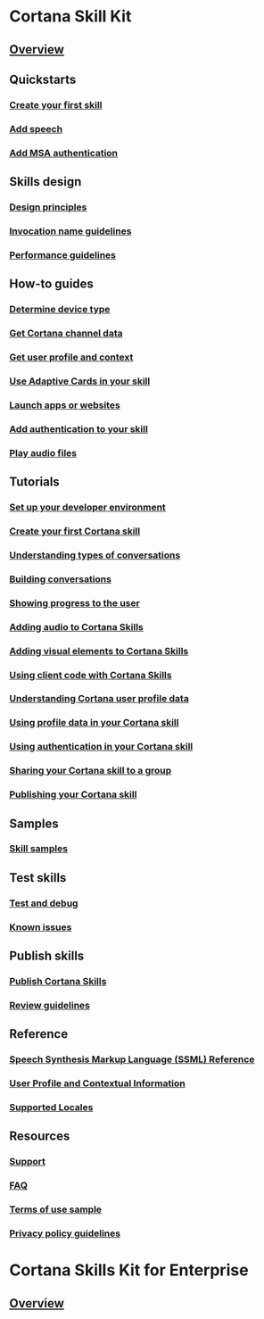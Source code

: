 
# Cortana Skill Kit  

## [Overview](./overview.md)  

## Quickstarts  
### [Create your first skill](./get-started.md)  
### [Add speech](./adding-speech.md)  
### [Add MSA authentication](./configure-connected-account.md)  

## Skills design  
### [Design principles](./design-principles.md)  
### [Invocation name guidelines](./cortana-invocation-guidelines.md)  
### [Performance guidelines](./performance-guidelines.md)  

## How-to guides  
### [Determine device type](./cortana-device-type.md)  
### [Get Cortana channel data](./cortana-channel-data.md)  
### [Get user profile and context](./get-user-profile-context.md)  
### [Use Adaptive Cards in your skill](./adaptive-cards.md)  
### [Launch apps or websites](./launch-apps-from-skills.md)  
### [Add authentication to your skill](./authentication.md)  
### [Play audio files](./audio-streaming.md)  


## Tutorials  
### [Set up your developer environment](./mva21-setup.md)  
### [Create your first Cortana skill](./mva22-hello-world.md)  
### [Understanding types of conversations](./mva31-understanding-conversations.md)  
### [Building conversations](./mva32-building-conversations.md)  
### [Showing progress to the user](./show-progress.md)  
### [Adding audio to Cortana Skills](./mva41-streaming-audio.md)  
### [Adding visual elements to Cortana Skills](./mva42-visual-ux.md)  
### [Using client code with Cortana Skills](./mva43-client-code.md)  
### [Understanding Cortana user profile data](./mva51-profile-data.md)  
### [Using profile data in your Cortana skill](./mva52-using-profile-data.md)  
### [Using authentication in your Cortana skill](./mva61-authentication.md)  
### [Sharing your Cortana skill to a group](./mva71-share-skill.md)  
### [Publishing your Cortana skill](./mva72-publish-skill.md)  

## Samples  
### [Skill samples](./cortana-samples.md)  

## Test skills  
### [Test and debug](./test-debug.md)  
### [Known issues](./known-issues.md)  

## Publish skills  
### [Publish Cortana Skills](./publish-skill.md)  
### [Review guidelines](./skill-review-guidelines.md)  

## Reference  
### [Speech Synthesis Markup Language (SSML) Reference](./speech-synthesis-markup-language.md)  
### [User Profile and Contextual Information](./user-profile-contextual-info.md)  
### [Supported Locales](./supported-locales.md)  

## Resources  
### [Support](./cortana-support.md)  
### [FAQ](./faq.md)  
### [Terms of use sample](./terms-of-use.md)  
### [Privacy policy guidelines](./privacy-policy-guidelines.md)  

# Cortana Skills Kit for Enterprise  

## [Overview](../enterprise/overview.md)  
